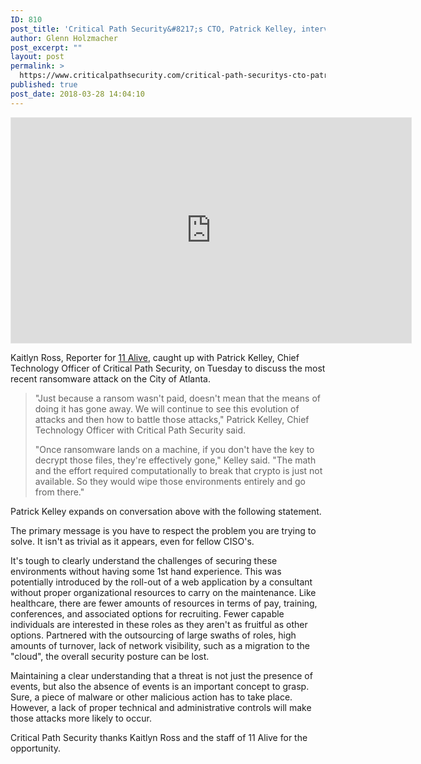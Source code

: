 ```yaml
---
ID: 810
post_title: 'Critical Path Security&#8217;s CTO, Patrick Kelley, interviewed by 11Alive News.'
author: Glenn Holzmacher
post_excerpt: ""
layout: post
permalink: >
  https://www.criticalpathsecurity.com/critical-path-securitys-cto-patrick-kelley-interviewed-by-11alive-news/
published: true
post_date: 2018-03-28 14:04:10
---
```

<p><iframe style="border: 1px solid #e6e6e6;" src="https://media.11alive.com/embeds/video/8058608/iframe" width="640" height="360" allowfullscreen="allowfullscreen"></iframe></p><p>Kaitlyn Ross, Reporter for <a href="http://www.11alive.com/article/sports/local/refuse-or-pay-up-has-atlantas-chance-to-pay-the-digital-ransom-passed/85-532519574" target="_blank" rel="noopener">11 Alive</a>, caught up with Patrick Kelley, Chief Technology Officer of Critical Path Security, on Tuesday to discuss the most recent ransomware attack on the City of Atlanta.</p><blockquote><p>"Just because a ransom wasn't paid, doesn't mean that the means of doing it has gone away. We will continue to see this evolution of attacks and then how to battle those attacks," Patrick Kelley, Chief Technology Officer with Critical Path Security said.</p><p>"Once ransomware lands on a machine, if you don't have the key to decrypt those files, they're effectively gone," Kelley said. "The math and the effort required computationally to break that crypto is just not available. So they would wipe those environments entirely and go from there."</p></blockquote><p>Patrick Kelley expands on conversation above with the following statement.</p><p>The primary message is you have to respect the problem you are trying to solve. It isn't as trivial as it appears, even for fellow CISO's.</p><p>It's tough to clearly understand the challenges of securing these environments without having some 1st hand experience. This was potentially introduced by the roll-out of a web application by a consultant without proper organizational resources to carry on the maintenance. Like healthcare, there are fewer amounts of resources in terms of pay, training, conferences, and associated options for recruiting. Fewer capable individuals are interested in these roles as they aren't as fruitful as other options. Partnered with the outsourcing of large swaths of roles, high amounts of turnover, lack of network visibility, such as a migration to the "cloud", the overall security posture can be lost.</p><p>Maintaining a clear understanding that a threat is not just the presence of events, but also the absence of events is an important concept to grasp. Sure, a piece of malware or other malicious action has to take place. However, a lack of proper technical and administrative controls will make those attacks more likely to occur.</p><p>Critical Path Security thanks Kaitlyn Ross and the staff of 11 Alive for the opportunity. </p>